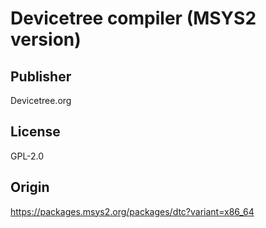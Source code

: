 # Devicetree compiler (MSYS2 version)

## Publisher

Devicetree.org

## License

GPL-2.0

## Origin

https://packages.msys2.org/packages/dtc?variant=x86_64
